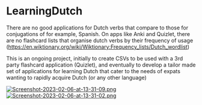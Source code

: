 # LearningDutch

There are no good applications for Dutch verbs that compare to those for conjugations of for example, Spanish. On apps like Anki and Quizlet, there are no flashcard lists that organise dutch verbs by their frequency of usage (https://en.wiktionary.org/wiki/Wiktionary:Frequency_lists/Dutch_wordlist)

This is an ongoing project, initially to create CSVs to be used with a 3rd party flashcard application (Quizlet), and eventually to develop a tailor made set of applications for learning Dutch that cater to the needs of expats wanting to rapidly acquire Dutch (or any other language)

[![Screenshot-2023-02-06-at-13-31-09.png](https://i.postimg.cc/W3FL2rYp/Screenshot-2023-02-06-at-13-31-09.png)](https://postimg.cc/sQr0mBRb)
[![Screenshot-2023-02-06-at-13-31-02.png](https://i.postimg.cc/hG3RWMr3/Screenshot-2023-02-06-at-13-31-02.png)](https://postimg.cc/mcM57YKQ)
